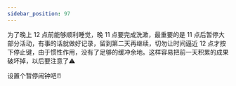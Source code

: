 ```yaml
---
sidebar_position: 97
---
```


为了晚上 12 点前能够顺利睡觉，晚 11 点要完成洗漱，最重要的是 11 点后暂停大部分活动，有事的话就做好记录，留到第二天再继续，切勿让时间逼近 12 点才按下停止键，由于惯性作用，没有了足够的缓冲余地。这样容易把前一天积累的成果破坏掉，以后要注意了⚠️

设置个暂停闹钟吧⏰